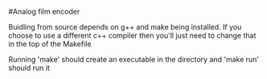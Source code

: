 #Analog film encoder

Buidling from source depends on g++ and make being installed. If you choose to use a different c++ compiler then you'll just need to change that in the top of the Makefile

Running 'make' should create an executable in the directory and 'make run' should run it
